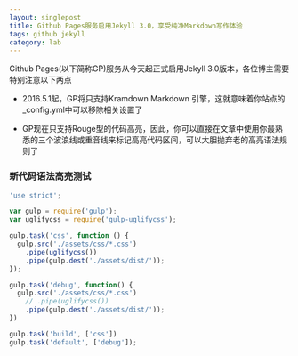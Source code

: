 ```yaml
---
layout: singlepost
title: Github Pages服务启用Jekyll 3.0，享受纯净Markdown写作体验
tags: github jekyll
category: lab
---
```


Github Pages(以下简称GP)服务从今天起正式启用Jekyll 3.0版本，各位博主需要特别注意以下两点

<!-- more -->

  * 2016.5.1起，GP将只支持Kramdown Markdown 引擎，这就意味着你站点的_config.yml中可以移除相关设置了

  * GP现在只支持Rouge型的代码高亮，因此，你可以直接在文章中使用你最熟悉的三个波浪线或重音线来标记高亮代码区间，可以大胆抛弃老的高亮语法规则了

### 新代码语法高亮测试

```javascript
'use strict';

var gulp = require('gulp');
var uglifycss = require('gulp-uglifycss');

gulp.task('css', function () {
  gulp.src('./assets/css/*.css')
    .pipe(uglifycss())
    .pipe(gulp.dest('./assets/dist/'));
});

gulp.task('debug', function() {
  gulp.src('./assets/css/*.css')
    // .pipe(uglifycss())
    .pipe(gulp.dest('./assets/dist/'));
})

gulp.task('build', ['css'])
gulp.task('default', ['debug']);
```
